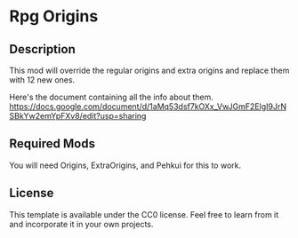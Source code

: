 # Rpg Origins

## Description

This mod will override the regular origins and extra origins and replace them with 12 new ones.

Here's the document containing all the info about them.
https://docs.google.com/document/d/1aMq53dsf7kOXx_VwJGmF2ElgI9JrNSBkYw2emYpFXv8/edit?usp=sharing

## Required Mods

You will need Origins, ExtraOrigins, and Pehkui for this to work.

## License

This template is available under the CC0 license. Feel free to learn from it and incorporate it in your own projects.
